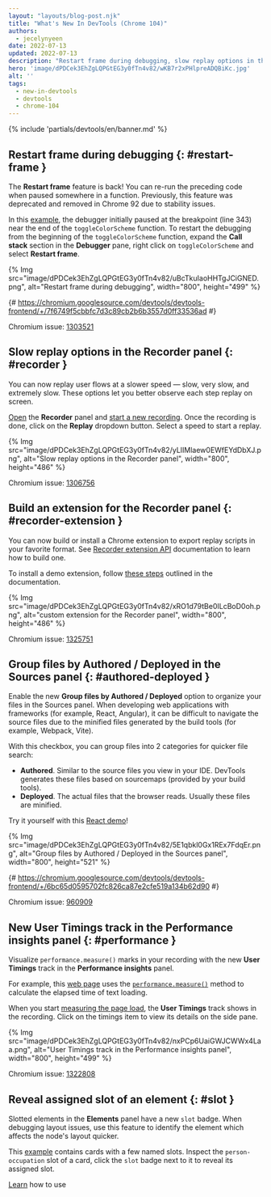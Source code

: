 ```yaml
---
layout: "layouts/blog-post.njk"
title: "What's New In DevTools (Chrome 104)"
authors:
  - jecelynyeen
date: 2022-07-13
updated: 2022-07-13
description: "Restart frame during debugging, slow replay options in the Recorder panel, and more."
hero: 'image/dPDCek3EhZgLQPGtEG3y0fTn4v82/wKB7r2xPHlpreADQBiKc.jpg'
alt: ''
tags:
  - new-in-devtools
  - devtools
  - chrome-104
---
```


{% include 'partials/devtools/en/banner.md' %}


## Restart frame during debugging {: #restart-frame }

The **Restart frame** feature is back! You can re-run the preceding code when paused somewhere in a function. Previously, this feature was deprecated and removed in Chrome 92 due to stability issues. 

In this [example](https://jec.fyi/), the debugger initially paused at the breakpoint (line 343) near the end of the `toggleColorScheme` function. To restart the debugging from the beginning of the `toggleColorScheme` function, expand the **Call stack** section in the **Debugger** pane, right click on `toggleColorScheme` and select **Restart frame**. 

{% Img src="image/dPDCek3EhZgLQPGtEG3y0fTn4v82/uBcTkuIaoHHTgJCiGNED.png", alt="Restart frame during debugging", width="800", height="499" %}

{# https://chromium.googlesource.com/devtools/devtools-frontend/+/7f6749f5cbbfc7d3c89cb2b6b3557d0ff33536ad #}

Chromium issue: [1303521](https://crbug.com/1303521)


## Slow replay options in the Recorder panel {: #recorder }

You can now replay user flows at a slower speed — slow, very slow, and extremely slow. These options let you better observe each step replay on screen.

[Open](/docs/devtools/recorder/#open) the **Recorder** panel and [start a new recording](/docs/devtools/recorder/#record). Once the recording is done, click on the **Replay** dropdown button. Select a speed to start a replay.

{% Img src="image/dPDCek3EhZgLQPGtEG3y0fTn4v82/yLIIMlaew0EWfEYdDbXJ.png", alt="Slow replay options in the Recorder panel", width="800", height="486" %}

Chromium issue: [1306756](https://crbug.com/1306756)


## Build an extension for the Recorder panel {: #recorder-extension }

You can now build or install a Chrome extension to export replay scripts in your favorite format. See [Recorder extension API](/docs/extensions/reference/devtools_recorder/) documentation to learn how to build one.

To install a demo extension, follow [these steps](https://github.com/puppeteer/replay#create-a-chrome-extension-for-recorder-available-from-chrome-104-onwards) outlined in the documentation. 

{% Img src="image/dPDCek3EhZgLQPGtEG3y0fTn4v82/xRO1d79tBe0ILcBoD0oh.png", alt="custom extension for the Recorder panel", width="800", height="486" %}

Chromium issue: [1325751](https://crbug.com/1325751)


## Group files by Authored / Deployed in the Sources panel {: #authored-deployed }

Enable the new **Group files by Authored / Deployed** option to organize your files in the Sources panel. When developing web applications with frameworks (for example, React, Angular), it can be difficult to navigate the source files due to the minified files generated by the build tools (for example, Webpack, Vite). 
 
With this checkbox, you can group files into 2 categories for quicker file search:
 
- **Authored**. Similar to the source files you view in your IDE. DevTools generates these files based on sourcemaps (provided by your build tools).
- **Deployed**. The actual files that the browser reads. Usually these files are minified.
 
Try it yourself with this [React demo](https://reactjs.org/)!

{% Img src="image/dPDCek3EhZgLQPGtEG3y0fTn4v82/5E1qbkl0Gx1REx7FdqEr.png", alt="Group files by Authored / Deployed in the Sources panel", width="800", height="521" %}

{# https://chromium.googlesource.com/devtools/devtools-frontend/+/6bc65d0595702fc826ca87e2cfe519a134b62d90 #}
 
Chromium issue: [960909](https://crbug.com/960909)


## New User Timings track in the Performance insights panel {: #performance }

Visualize `performance.measure()` marks in your recording with the new **User Timings** track in the **Performance insights** panel.

For example, this [web page](https://jec.fyi/demo/perf-measure) uses the [`performance.measure()`](https://web.dev/usertiming/#calculating-measurements-with-measure()) method to calculate the elapsed time of text loading.

When you start [measuring the page load](/docs/devtools/performance-insights/#record), the **User Timings** track shows in the recording. Click on the timings item to view its details on the side pane.

{% Img src="image/dPDCek3EhZgLQPGtEG3y0fTn4v82/nxPCp6UaiGWJCWWx4Laa.png", alt="User Timings track in the Performance insights panel", width="800", height="499" %}

Chromium issue: [1322808](https://crbug.com/1322808)

 
## Reveal assigned slot of an element {: #slot }

Slotted elements in the **Elements** panel have a new `slot` badge. When debugging layout issues, use this feature to identify the element which affects the node's layout quicker. 

This [example](https://mdn.github.io/web-components-examples/slotted-pseudo-element/) contains cards with a few named slots. Inspect the `person-occupation` slot of a card, click the `slot` badge next to it to reveal its assigned slot.

[Learn](https://developer.mozilla.org/docs/Web/Web_Components/Using_templates_and_slots) how to use [<template>](https://developer.mozilla.org/docs/Web/HTML/Element/template) and [<slot>](https://developer.mozilla.org/docs/Web/HTML/Element/slot) elements to create a flexible template that can then be used to populate the shadow DOM of a web component.

{% Img src="image/dPDCek3EhZgLQPGtEG3y0fTn4v82/7uQGHp9WoMCG1RIAkgIF.png", alt="Reveal assigned slot of an element", width="800", height="486" %}

{# https://chromium.googlesource.com/devtools/devtools-frontend/+/164e238dabefc08018318a981131eedf2e81736b #}

Chromium issue: [1018906](https://crbug.com/1018906)


## Simulate hardware concurrency for Performance recordings {: #simulate }
 
The new **Hardware concurrency** setting in the **Performance** panel allows developers to configure the value reported by `navigator.hardwareConcurrency`.
 
Some applications use `navigator.hardwareConcurrency` to control the degree of parallelism of their application, for example, to control Emscripten pthread pool size. With this feature, developers can test their application performance with different core counts.
 
{% Img src="image/dPDCek3EhZgLQPGtEG3y0fTn4v82/PyykGRv29FZbBKJAwWOW.png", alt="Simulate hardware concurrency for Performance recordings", width="800", height="536" %}

{# https://chromium.googlesource.com/devtools/devtools-frontend/+/b26de259d74a45e700d989ad9178c5e3a8b73145 #}
 
Chromium issue: [1297439](https://crbug.com/1297439)


## Preview non-color value when autocompleting CSS variables {: #css-var }

When autocompleting CSS variables, DevTools now populates the non-color variable with a meaningful value so that you can preview what kind of change the value will have on the node.

{% Img src="image/dPDCek3EhZgLQPGtEG3y0fTn4v82/V4slwNtX9HwLPdAyr8JF.png", alt="Preview non-color value when autocompleting CSS variables", width="800", height="431" %}

{# https://chromium.googlesource.com/devtools/devtools-frontend/+/977cc58cb5654a2b68142ef8ac1b3f9ac2822694 #}

Chromium issue: [1285091](https://crbug.com/1285091)

        
## Identify blocking frames in the Back/forward cache pane {: #bfcache }

The [Back/forward cache](/docs/devtools/application/back-forward-cache/) pane in the **Application** panel has new **frames** section to help you identify blocking frames that may be preventing the page from being eligible for bfcache.

{% Img src="image/dPDCek3EhZgLQPGtEG3y0fTn4v82/UaRYEoYYoXhjSIn9seYK.png", alt="Identify blocking frames in the Back/forward cache pane", width="800", height="486" %}
 
{# https://chromium.googlesource.com/devtools/devtools-frontend/+/897799b24fff0639d483111dd2d957288ba2bd06 #}
 
Chromium issue: [1288158](https://crbug.com/1288158) 
 
 
## Improved autocomplete suggestions for JavaScript objects {: #autocomplete }

The the autocompletion for JavaScript object properties now display based on this order:

1. Own enumerable properties
2. Own non-enumerable properties
3. Inherited enumerable properties
4. Inherited non-enumerable properties

Previously, developers found it harder to find relevant properties because the suggestion only favored own properties over inherited properties, and all inherited properties were given equal priority.

{% Img src="image/dPDCek3EhZgLQPGtEG3y0fTn4v82/IvFTcOWrBOTTMRHqn8u4.png", alt="Improved autocomplete suggestions for JavaScript objects", width="800", height="563" %}

{# https://chromium.googlesource.com/devtools/devtools-frontend/+/cee5205ae93c95b1dce49e220b9ebfa8c998d5a6 #}
 
Chromium issue: [1299241](https://crbug.com/1299241)

 
## Sourcemaps improvements {: #sourcemaps }
 
Here are a few fixes on sourcemaps to improve the overall debugging experience:
 
- Breakpoints now work in inline `<script>` with sourceURL annotations.
- The debugger now resolves block scoped variables in the **Scope** view with source maps.
  {% Img src="image/dPDCek3EhZgLQPGtEG3y0fTn4v82/gv9cGnDMF7OVlXPWntII.png", alt="Resolves block scoped variables", width="800", height="532" %}
- The debugger now resolves variables in arrow functions in the **Scope** view with source maps.
  {% Img src="image/dPDCek3EhZgLQPGtEG3y0fTn4v82/CZk0xjwMQAqknkW5G4Xf.png", alt="Resolves variables in arrow functions", width="800", height="479" %}

Chromium issues: [1329113](https://crbug.com/1329113), [1322115](https://crbug.com/1322115)
 
 
## Miscellaneous highlights {: #misc }
 
These are some noteworthy fixes in this release:
 
- Fixed the **Auto-completion** setting for the **Sources** panel. Previously, the auto-complete always on even the setting is disabled. ([1323286](https://crbug.com/1323286))
- Updated the **Manifest** tab in the **Application** panel to parse the latest color scheme format. ([1318305](https://crbug.com/1318305))
- Improved the suggestions for the `<script async>` rendering blocking issues in the **Performance insights** panel. Previously,  DevTools suggested to `add async attribute to the script tag` even though the script is already marked as async. ([1334096](https://crbug.com/1334096))
- The **Performance insights** panel now detects iframes as potential causes for layout shifts. You can view the iframe details in the **Details** pane. ([1328873](https://crbug.com/1328873))
- When [Open file](/docs/devtools/resources/#open)  in the **Command menu**, the authored files (files generated by sourcemaps) are now ranked higher so they appear above similarly named deployed scripts. ([1312929](https://crbug.com/1312929)) 
 
{% include 'partials/devtools/en/reach-out.md' %}
{% include 'partials/devtools/en/whats-new.md' %}
